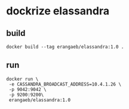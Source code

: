 # dockrize elassandra

## build

```
docker build --tag erangaeb/elassandra:1.0 .
```

## run

```
docker run \
 -e CASSANDRA_BROADCAST_ADDRESS=10.4.1.26 \
 -p 9042:9042 \
 -p 9200:9200\
 erangaeb/elassandra:1.0
```
